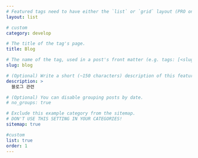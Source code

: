 ```yaml
---
# Featured tags need to have either the `list` or `grid` layout (PRO only).
layout: list

# custom
category: develop

# The title of the tag's page.
title: Blog

# The name of the tag, used in a post's front matter (e.g. tags: [<slug>]).
slug: blog

# (Optional) Write a short (~150 characters) description of this featured tag.
description: >
  블로그 관련

# (Optional) You can disable grouping posts by date.
# no_groups: true

# Exclude this example category from the sitemap.
# DON'T USE THIS SETTING IN YOUR CATEGORIES!
sitemap: true

#custom
list: true
order: 1
---
```

